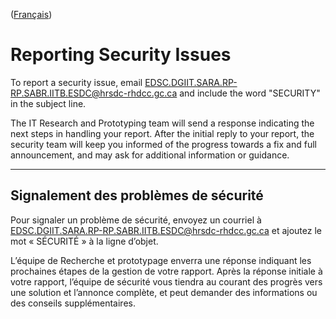 ([Français](#sécurité))

# Reporting Security Issues

To report a security issue, email [EDSC.DGIIT.SARA.RP-RP.SABR.IITB.ESDC@hrsdc-rhdcc.gc.ca](mailto:EDSC.DGIIT.SARA.RP-RP.SABR.IITB.ESDC@hrsdc-rhdcc.gc.ca) and include the word "SECURITY" in the subject line.

The IT Research and Prototyping team will send a response indicating the next steps in handling your report. After the initial reply to your report, the security team will keep you informed of the progress towards a fix and full announcement, and may ask for additional information or guidance.
______________________

## Signalement des problèmes de sécurité

Pour signaler un problème de sécurité, envoyez un courriel à [EDSC.DGIIT.SARA.RP-RP.SABR.IITB.ESDC@hrsdc-rhdcc.gc.ca](mailto:EDSC.DGIIT.SARA.RP-RP.SABR.IITB.ESDC@hrsdc-rhdcc.gc.ca) et ajoutez le mot « SÉCURITÉ » à la ligne d’objet.

L’équipe de Recherche et prototypage enverra une réponse indiquant les prochaines étapes de la gestion de votre rapport. Après la réponse initiale à votre rapport, l’équipe de sécurité vous tiendra au courant des progrès vers une solution et l’annonce complète, et peut demander des informations ou des conseils supplémentaires.
